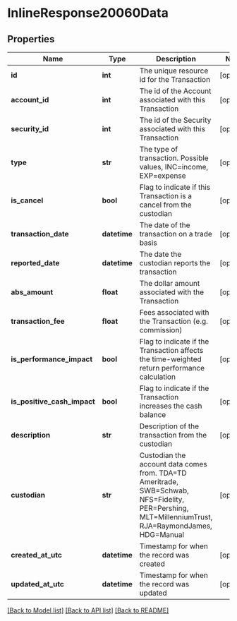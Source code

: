 # InlineResponse20060Data

## Properties
Name | Type | Description | Notes
------------ | ------------- | ------------- | -------------
**id** | **int** | The unique resource id for the Transaction | [optional] 
**account_id** | **int** | The id of the Account associated with this Transaction | [optional] 
**security_id** | **int** | The id of the Security associated with this Transaction | [optional] 
**type** | **str** | The type of transaction. Possible values, INC&#x3D;income, EXP&#x3D;expense | [optional] 
**is_cancel** | **bool** | Flag to indicate if this Transaction is a cancel from the custodian | [optional] 
**transaction_date** | **datetime** | The date of the transaction on a trade basis | [optional] 
**reported_date** | **datetime** | The date the custodian reports the transaction | [optional] 
**abs_amount** | **float** | The dollar amount associated with the Transaction | [optional] 
**transaction_fee** | **float** | Fees associated with the Transaction (e.g. commission) | [optional] 
**is_performance_impact** | **bool** | Flag to indicate if the Transaction affects the time-weighted return performance calculation | [optional] 
**is_positive_cash_impact** | **bool** | Flag to indicate if the Transaction increases the cash balance | [optional] 
**description** | **str** | Description of the transaction from the custodian | [optional] 
**custodian** | **str** | Custodian the account data comes from. TDA&#x3D;TD Ameritrade, SWB&#x3D;Schwab, NFS&#x3D;Fidelity, PER&#x3D;Pershing, MLT&#x3D;MillenniumTrust, RJA&#x3D;RaymondJames, HDG&#x3D;Manual | [optional] 
**created_at_utc** | **datetime** | Timestamp for when the record was created | [optional] 
**updated_at_utc** | **datetime** | Timestamp for when the record was updated | [optional] 

[[Back to Model list]](../README.md#documentation-for-models) [[Back to API list]](../README.md#documentation-for-api-endpoints) [[Back to README]](../README.md)

